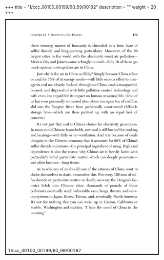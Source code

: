 +++
title = "1/ccc_00100_00199/90_99/00192"
description = ""
weight = 20
+++

<table style="border:2px solid black;max-width:800px;max-height:800px;" 
><tr><td>
<img class="center-fit-jpg"
src="/jpg_/out_jpg_dbc_192.jpg">
1/ccc_00100_00199/90_99/00192
</img></td></tr></table>
